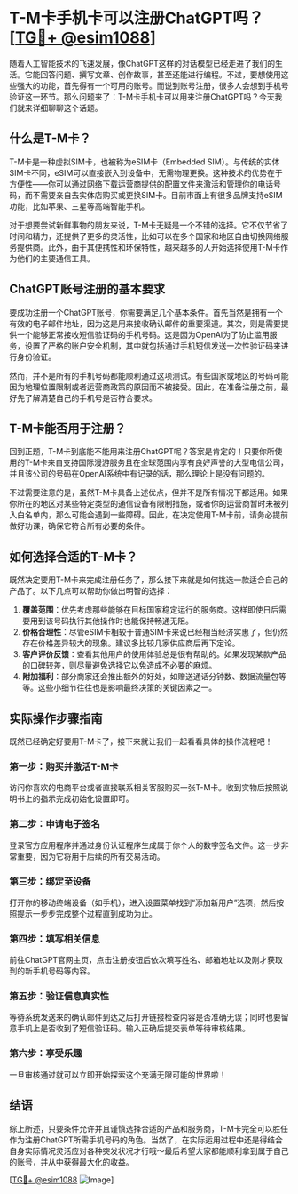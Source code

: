 # T-M卡手机卡可以注册ChatGPT吗？[[TG💪+ @esim1088](https://t.me/s/esim1088)]

随着人工智能技术的飞速发展，像ChatGPT这样的对话模型已经走进了我们的生活。它能回答问题、撰写文章、创作故事，甚至还能进行编程。不过，要想使用这些强大的功能，首先得有一个可用的账号。而说到账号注册，很多人会想到手机号验证这一环节。那么问题来了：T-M卡手机卡可以用来注册ChatGPT吗？今天我们就来详细聊聊这个话题。

## 什么是T-M卡？

T-M卡是一种虚拟SIM卡，也被称为eSIM卡（Embedded SIM）。与传统的实体SIM卡不同，eSIM可以直接嵌入到设备中，无需物理更换。这种技术的优势在于方便性——你可以通过网络下载运营商提供的配置文件来激活和管理你的电话号码，而不需要亲自去实体店购买或更换SIM卡。目前市面上有很多品牌支持eSIM功能，比如苹果、三星等高端智能手机。

对于想要尝试新鲜事物的朋友来说，T-M卡无疑是一个不错的选择。它不仅节省了时间和精力，还提供了更多的灵活性，比如可以在多个国家和地区自由切换网络服务提供商。此外，由于其便携性和环保特性，越来越多的人开始选择使用T-M卡作为他们的主要通信工具。

## ChatGPT账号注册的基本要求

要成功注册一个ChatGPT账号，你需要满足几个基本条件。首先当然是拥有一个有效的电子邮件地址，因为这是用来接收确认邮件的重要渠道。其次，则是需要提供一个能够正常接收短信验证码的手机号码。这是因为OpenAI为了防止滥用服务，设置了严格的账户安全机制，其中就包括通过手机短信发送一次性验证码来进行身份验证。

然而，并不是所有的手机号码都能顺利通过这项测试。有些国家或地区的号码可能因为地理位置限制或者运营商政策的原因而不被接受。因此，在准备注册之前，最好先了解清楚自己的手机号是否符合要求。

## T-M卡能否用于注册？

回到正题，T-M卡到底能不能用来注册ChatGPT呢？答案是肯定的！只要你所使用的T-M卡来自支持国际漫游服务且在全球范围内享有良好声誉的大型电信公司，并且该公司的号码在OpenAI系统中有记录的话，那么理论上是没有问题的。

不过需要注意的是，虽然T-M卡具备上述优点，但并不是所有情况下都适用。如果你所在的地区对某些特定类型的通信设备有限制措施，或者你的运营商暂时未被列入白名单内，那么可能会遇到一些障碍。因此，在决定使用T-M卡前，请务必提前做好功课，确保它符合所有必要的条件。

## 如何选择合适的T-M卡？

既然决定要用T-M卡来完成注册任务了，那么接下来就是如何挑选一款适合自己的产品了。以下几点可以帮助你做出明智的选择：

1. **覆盖范围**：优先考虑那些能够在目标国家稳定运行的服务商。这样即使日后需要用到该号码执行其他操作时也能保持畅通无阻。
2. **价格合理性**：尽管eSIM卡相较于普通SIM卡来说已经相当经济实惠了，但仍然存在价格差异较大的现象。建议多比较几家供应商后再下定论。
3. **客户评价反馈**：查看其他用户的使用体验总是很有帮助的。如果发现某款产品的口碑较差，则尽量避免选择它以免造成不必要的麻烦。
4. **附加福利**：部分商家还会推出额外的好处，如赠送通话分钟数、数据流量包等等。这些小细节往往也是影响最终决策的关键因素之一。

## 实际操作步骤指南

既然已经确定好要用T-M卡了，接下来就让我们一起看看具体的操作流程吧！

### 第一步：购买并激活T-M卡
访问你喜欢的电商平台或者直接联系相关客服购买一张T-M卡。收到实物后按照说明书上的指示完成初始化设置即可。

### 第二步：申请电子签名
登录官方应用程序并通过身份认证程序生成属于你个人的数字签名文件。这一步非常重要，因为它将用于后续的所有交易活动。

### 第三步：绑定至设备
打开你的移动终端设备（如手机），进入设置菜单找到“添加新用户”选项，然后按照提示一步步完成整个过程直到成功为止。

### 第四步：填写相关信息
前往ChatGPT官网主页，点击注册按钮后依次填写姓名、邮箱地址以及刚才获取到的新手机号码等内容。

### 第五步：验证信息真实性
等待系统发送来的确认邮件到达之后打开链接检查内容是否准确无误；同时也要留意手机上是否收到了短信验证码。输入正确后提交表单等待审核结果。

### 第六步：享受乐趣
一旦审核通过就可以立即开始探索这个充满无限可能的世界啦！

## 结语

综上所述，只要条件允许并且谨慎选择合适的产品和服务商，T-M卡完全可以胜任作为注册ChatGPT所需手机号码的角色。当然了，在实际运用过程中还是得结合自身实际情况灵活应对各种突发状况才行哦～最后希望大家都能顺利拿到属于自己的账号，并从中获得最大化的收益。

[[TG💪+ @esim1088](https://t.me/s/esim1088) ![Image](https://i.postimg.cc/4NQfJmqS/Snipaste-2025-05-13-00-14-12.png)]